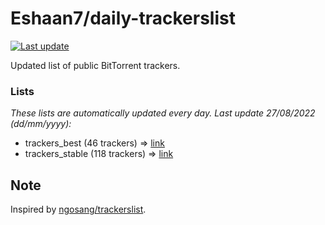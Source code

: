 
# Eshaan7/daily-trackerslist 

[![Last update](https://img.shields.io/badge/Last%20update-27/08/2022-blue.svg)](#)

Updated list of public BitTorrent trackers.

### Lists
*These lists are automatically updated every day. Last update 27/08/2022 (_dd/mm/yyyy_):*

* trackers_best (46 trackers) => [link](https://raw.githubusercontent.com/eshaan7/daily-trackerslist/master/trackers_best.txt)
* trackers_stable (118 trackers) => [link](https://raw.githubusercontent.com/eshaan7/daily-trackerslist/master/trackers_stable.txt)

## Note

Inspired by [ngosang/trackerslist](https://github.com/ngosang/trackerslist).
